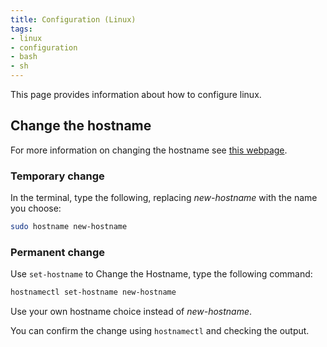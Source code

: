 ```yaml
---
title: Configuration (Linux) 
tags:
- linux
- configuration
- bash
- sh
---
```


This page provides information about how to configure linux.
<!--more-->

## Change the hostname

For more information on changing the hostname see [this webpage](https://phoenixnap.com/kb/linux-hostname-command).

### Temporary change

In the terminal, type the following, replacing *new-hostname* with the name you choose:

```sh
sudo hostname new-hostname
```

### Permanent change

Use `set-hostname` to Change the Hostname, type the following command:

```sh
hostnamectl set-hostname new-hostname
```
Use your own hostname choice instead of *new-hostname*.

You can confirm the change using `hostnamectl` and checking the output.

